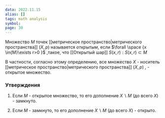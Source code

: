 ```yaml
---
data: 2022.11.15
alias: []
tags: math analysis   
symbol:
page: 30
---
```

Множество $M$ точек [[метрическое пространство|метрического пространства]] $\left( X,p \right)$ называется *открытым*, если $\forall \space {x \in{M}\exists r>0 }$ ,такое, что [[Открытый шар]] $S\left( x,r \right):S\left( x,r \right) \subset M$


В частности, согласно этому определению, все множество $X$  - носитель [[метрическое пространство|метрического пространства]] $\left( X, p \right)$ , - открытое множество.

### Утверждения 
1) Если $M$ - открытое множество, то его дополнение $X\backslash M$ (до всего $X$) - замкнуто.

2) Если $M$ - замкнуто, то его дополнение $X \backslash M$ (до всего $X$) - открыто.